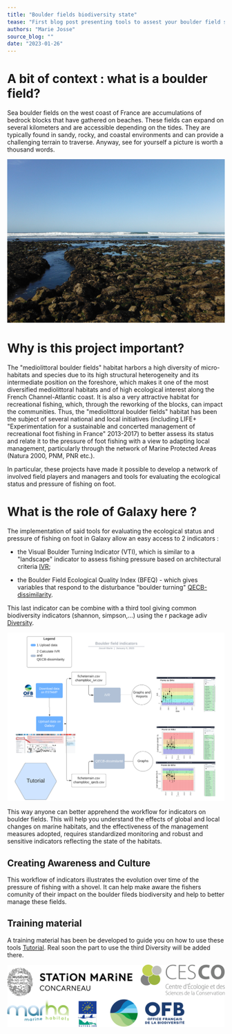 ```yaml
---
title: "Boulder fields biodiversity state" 
tease: "First blog post presenting tools to assest your boulder field state"
authors: "Marie Josse"
source_blog: ""
date: "2023-01-26"
---
```


# A bit of context : what is a boulder field?

Sea boulder fields on the west coast of France are accumulations of bedrock blocks that have gathered on beaches. These fields can expand on several kilometers and are accessible depending on the tides. They are typically found in sandy, rocky, and coastal environments and can provide a challenging terrain to traverse. Anyway, see for yourself a picture is worth a thousand words. 

<div>

![Boulder field photo](evalhabloc_chassiron.jpg)

</div>

# Why is this project important?

The "mediolittoral boulder fields" habitat harbors a high diversity of micro-habitats and species due to its high structural heterogeneity and its intermediate position on the foreshore, which makes it one of the most diversified mediolittoral habitats and of high ecological interest along the French Channel-Atlantic coast. It is also a very attractive habitat for recreational fishing, which, through the reworking of the blocks, can impact the communities.
Thus, the "mediolittoral boulder fields" habitat has been the subject of several national and local initiatives (including LIFE+ "Experimentation for a sustainable and concerted management of recreational foot fishing in France" 2013-2017) to better assess its status and relate it to the pressure of foot fishing with a view to adapting local management, particularly through the network of Marine Protected Areas (Natura 2000, PNM, PNR etc.).

In particular, these projects have made it possible to develop a network of involved field players and managers and tools for evaluating the ecological status and pressure of fishing on foot.

# What is the role of Galaxy here ?

<div class="float-right">

<Galaxy logo src="galaxy_project_logo.png" widht="10" height="50">
  
</div>

The implementation of said tools for evaluating the ecological status and pressure of fishing on foot in Galaxy allow an easy access to 2 indicators :

- the Visual Boulder Turning Indicator (VTI), which is similar to a "landscape" indicator to assess fishing pressure based on architectural criteria [IVR](toolshed.g2.bx.psu.edu/repos/ecology/cb_ivr/cb_ivr/0.0.0);

- the Boulder Field Ecological Quality Index (BFEQ) - which gives variables that respond to the disturbance "boulder turning" [QECB-dissimilarity](toolshed.g2.bx.psu.edu/repos/ecology/cb_dissim/cb_dissim/0.0.0.).

This last indicator can be combine with a third tool giving common biodiversity indicators (shannon, simpson,...) using the r package adiv [Diversity](toolshed.g2.bx.psu.edu/repos/ecology/cb_div).

<div>

![Workflow picture](workflow.png)

</div>

This way anyone can better apprehend the workflow for indicators on boulder fields. This will help you understand the effects of global and local changes on marine habitats, and the effectiveness of the management measures adopted, requires standardized monitoring and robust and sensitive indicators reflecting the state of the habitats.

## Creating Awareness and Culture

This workflow of indicators illustrates the evolution over time of the pressure of fishing with a shovel. It can help make aware the fishers comunity of their impact on the boulder fileds biodiversity and help to better manage these fields.

## Training material 

A training material has been be developed to guide you on how to use these tools [Tutorial](https://training.galaxyproject.org/training-material/topics/ecology/tutorials/champs-blocs/tutorial.html). Real soon the part to use the third Diversity will be added there. 


<div>

![Project logos](logo_merged.png)

</div>



